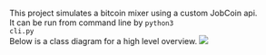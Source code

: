 This project simulates a bitcoin mixer using a custom JobCoin api.</br>
It can be run from command line by <code>python3 cli.py</code></br>
Below is a class diagram for a high level overview.
<image src='jobcoin.png'/>
